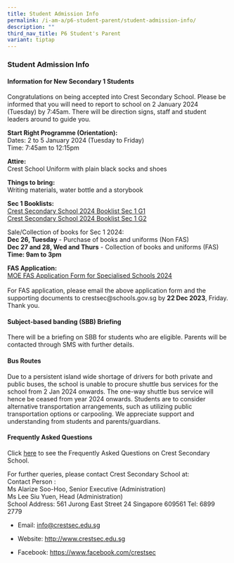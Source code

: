 ```yaml
---
title: Student Admission Info
permalink: /i-am-a/p6-student-parent/student-admission-info/
description: ""
third_nav_title: P6 Student's Parent
variant: tiptap
---
```

<h3>Student Admission Info</h3>
<h4>Information for New Secondary 1 Students</h4>
<p>Congratulations on being accepted into Crest Secondary School. Please
be informed that you will need to report to school on 2 January 2024 (Tuesday)
by 7:45am. There will be direction signs, staff and student leaders around
to guide you.</p>
<p><strong>Start Right Programme (Orientation):</strong>
<br>Dates: 2 to 5 January 2024 (Tuesday to Friday)
<br>Time: 7:45am to 12:15pm</p>
<p><strong>Attire:</strong>
<br>Crest School Uniform with plain black socks and shoes</p>
<p><strong>Things to bring:</strong>
<br>Writing materials, water bottle and a storybook</p>
<p><strong>Sec 1 Booklists:</strong>
<br><a href="/files/css_booklist_sec1_g1.pdf" rel="noopener noreferrer nofollow" target="_blank">Crest Secondary School 2024 Booklist Sec 1 G1</a>
<br><a href="/files/css_booklist_sec1_g2.pdf" rel="noopener noreferrer nofollow" target="_blank">Crest Secondary School 2024 Booklist Sec 1 G2</a>
<br>
</p>
<p>Sale/Collection of books for Sec 1 2024:
<br><strong>Dec 26, Tuesday</strong> - Purchase of books and uniforms (Non
FAS)
<br><strong>Dec 27 and 28, Wed and Thurs</strong> - Collection of books and
uniforms (FAS)
<br><strong>Time: 9am to 3pm</strong>
</p>
<p><strong>FAS Application:</strong>
<br><a href="/files/fas_application_2024.pdf" rel="noopener noreferrer nofollow" target="_blank">MOE FAS Application Form for Specialised Schools 2024</a>
<br>
<br>For FAS application, please email the above application form and the supporting
documents to crestsec@schools.gov.sg by <strong>22 Dec 2023</strong>, Friday.
Thank you.</p>
<h4>Subject-based banding (SBB) Briefing</h4>
<p>There will be a briefing on SBB for students who are eligible. Parents
will be contacted through SMS with further details.</p>
<h4>Bus Routes</h4>
<p>Due to a persistent island wide shortage of drivers for both private and
public buses, the school is unable to procure shuttle bus services for
the school from 2 Jan 2024 onwards. The one-way shuttle bus service will
hence be ceased from year 2024 onwards. Students are to consider alternative
transportation arrangements, such as utilizing public transportation options
or carpooling. We appreciate support and understanding from students and
parents/guardians.</p>
<h4>Frequently Asked Questions </h4>
<p>Click <a href="https://www.crestsec.edu.sg/faq/" rel="noopener noreferrer nofollow" target="_blank">here</a> to
see the Frequently Asked Questions on Crest Secondary School.</p>
<p></p>
<p>For further queries, please contact Crest Secondary School at:
<br>Contact Person :
<br>Ms Alarize Soo-Hoo, Senior Executive (Administration)
<br>Ms Lee Siu Yuen, Head (Administration)
<br>School Address: 561 Jurong East Street 24 Singapore 609561 Tel: 6899 2779</p>
<ul data-tight="true" class="tight">
<li>
<p>Email:&nbsp;<a href="mailto:info@crestsec.edu.sg" rel="noopener noreferrer nofollow" target="_blank">info@crestsec.edu.sg</a>
</p>
</li>
<li>
<p>Website:&nbsp;<a href="http://www.crestsec.edu.sg/" rel="noopener noreferrer nofollow" target="_blank">http://www.crestsec.edu.sg</a>
</p>
</li>
<li>
<p>Facebook:&nbsp;<a href="https://www.facebook.com/crestsec" rel="noopener noreferrer nofollow" target="_blank">https://www.facebook.com/crestsec</a>
</p>
</li>
</ul>
<p></p>